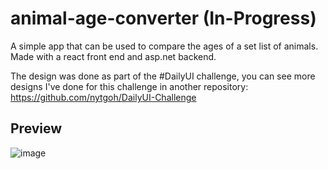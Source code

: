 # animal-age-converter (In-Progress)
A simple app that can be used to compare the ages of a set list of animals. Made with a react front end and asp.net backend.

The design was done as part of the #DailyUI challenge, you can see more designs I've done for this challenge in another repository: https://github.com/nytgoh/DailyUI-Challenge

## Preview
![image](https://user-images.githubusercontent.com/54729791/193247585-7ff9802c-1e66-4af1-b0c7-f9834dcf4687.png)

